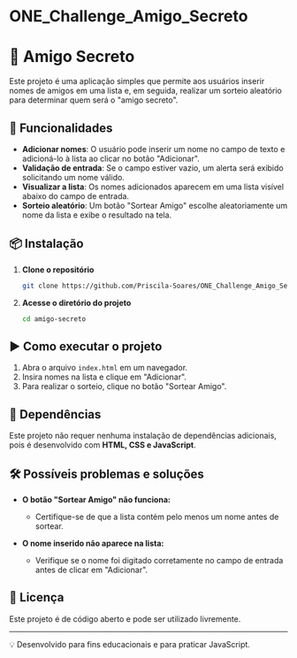 # ONE_Challenge_Amigo_Secreto

# 🎉 Amigo Secreto

Este projeto é uma aplicação simples que permite aos usuários inserir nomes de amigos em uma lista e, em seguida, realizar um sorteio aleatório para determinar quem será o "amigo secreto".

## 🚀 Funcionalidades

- **Adicionar nomes**: O usuário pode inserir um nome no campo de texto e adicioná-lo à lista ao clicar no botão "Adicionar".
- **Validação de entrada**: Se o campo estiver vazio, um alerta será exibido solicitando um nome válido.
- **Visualizar a lista**: Os nomes adicionados aparecem em uma lista visível abaixo do campo de entrada.
- **Sorteio aleatório**: Um botão "Sortear Amigo" escolhe aleatoriamente um nome da lista e exibe o resultado na tela.

## 📦 Instalação

1. **Clone o repositório**
   ```sh
   git clone https://github.com/Priscila-Soares/ONE_Challenge_Amigo_Secreto.git
   ```

2. **Acesse o diretório do projeto**
   ```sh
   cd amigo-secreto
   ```

## ▶️ Como executar o projeto

1. Abra o arquivo `index.html` em um navegador.
2. Insira nomes na lista e clique em "Adicionar".
3. Para realizar o sorteio, clique no botão "Sortear Amigo".

## 📌 Dependências

Este projeto não requer nenhuma instalação de dependências adicionais, pois é desenvolvido com **HTML, CSS e JavaScript**.

## 🛠️ Possíveis problemas e soluções

- **O botão "Sortear Amigo" não funciona:**
  - Certifique-se de que a lista contém pelo menos um nome antes de sortear.

- **O nome inserido não aparece na lista:**
  - Verifique se o nome foi digitado corretamente no campo de entrada antes de clicar em "Adicionar".

## 📜 Licença

Este projeto é de código aberto e pode ser utilizado livremente.

---

💡 Desenvolvido para fins educacionais e para praticar JavaScript.
